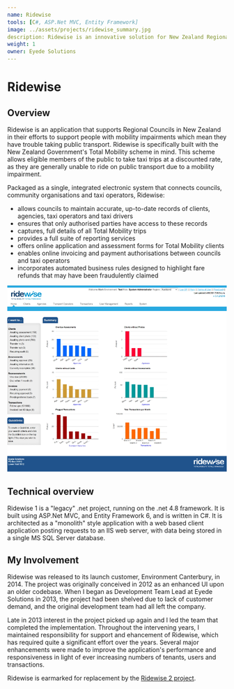 ```yaml
---
name: Ridewise
tools: [C#, ASP.Net MVC, Entity Framework]
image: ../assets/projects/ridewise_summary.jpg
description: Ridewise is an innovative solution for New Zealand Regional Councils participating in the ‘Total Mobility’ scheme, which provides taxi-fare discounts to people with mobility impairments.
weight: 1
owner: Eyede Solutions
---
```


# Ridewise

## Overview

Ridewise is an application that supports Regional Councils in New Zealand in their efforts to support people with mobility impairments which mean they have trouble taking public transport. Ridewise is specifically built with the New Zealand Government's Total Mobility scheme in mind. This scheme allows eligible members of the public to take taxi trips at a discounted rate, as they are generally unable to ride on public transport due to a mobility impairment.

Packaged as a single, integrated electronic system that connects councils, community organisations and taxi operators, Ridewise:

-   allows councils to maintain accurate, up-to-date records of clients, agencies, taxi operators and taxi drivers
-   ensures that only authorised parties have access to these records
-   captures, full details of all Total Mobility trips
-   provides a full suite of reporting services
-   offers online application and assessment forms for Total Mobility clients
-   enables online invoicing and payment authorisations between councils and taxi operators
-   incorporates automated business rules designed to highlight fare refunds that may have been fraudulently claimed

![preview](../assets/projects/ridewise_preview.jpg)

## Technical overview

Ridewise 1 is a "legacy" .net project, running on the .net 4.8 framework. It is built using ASP.Net MVC, and Entity Framework 6, and is written in C#. It is architected as a "monolith" style application with a web based client application posting requests to an IIS web server, with data being stored in a single MS SQL Server database.

## My Involvement

Ridewise was released to its launch customer, Environment Canterbury, in 2014. The project was originally conceived in 2012 as an enhanced UI upon an older codebase. When I began as Development Team Lead at Eyede Solutions in 2013, the project had been shelved due to lack of customer demand, and the original development team had all left the company.

Late in 2013 interest in the project picked up again and I led the team that completed the implementation. Throughout the intervening years, I maintained responsibility for support and ehancement of Ridewise, which has required quite a significant effort over the years. Several major enhancements were made to improve the application's performance and responsiveness in light of ever increasing numbers of tenants, users and transactions.

Ridewise is earmarked for replacement by the [Ridewise 2 project](../ridewise-2).
